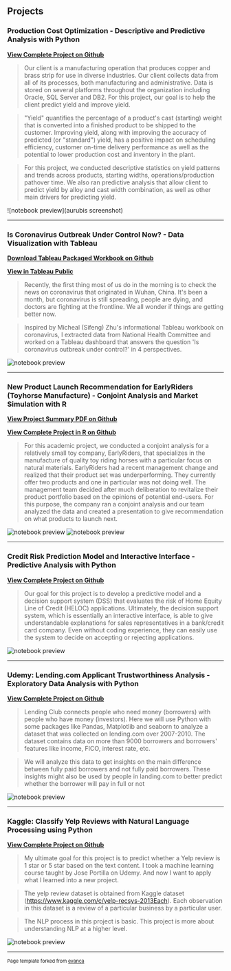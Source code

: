 ## Projects


### Production Cost Optimization  - Descriptive and Predictive Analysis with Python

**[View Complete Project on Github](https://github.com/echozhong1202/Portfolio/blob/master/Aurubis%20Yield%20Prediction%20Project_v2.ipynb)**

> Our client is a manufacturing operation that produces copper and brass strip for use in diverse industries. Our client collects data from all of its processes, both manufacturing and administrative. Data is stored on several platforms throughout the organization including Oracle, SQL Server and DB2. For this project, our goal is to help the client predict yield and improve yield.

> "Yield" quantifies the percentage of a product's cast (starting) weight that is converted into a finished product to be shipped to the customer. Improving yield, along with improving the accuracy of predicted (or "standard") yield, has a positive impact on scheduling efficiency, customer on-time delivery performance as well as the potential to lower production cost and inventory in the plant.

> For this project, we conducted descriptive statistics on yield patterns and trends across products, starting widths, operations/production pathover time. We also ran predictive analysis that allow client to predict yield by alloy and cast width combination, as well as other main drivers for predicting yield. 


![notebook preview](aurubis screenshot)

---

### Is Coronavirus Outbreak Under Control Now? - Data Visualization with Tableau

**[Download Tableau Packaged Workbook on Github](https://github.com/echozhong1202/Portfolio/blob/master/coronavirun%20case.twbx)**

**[View in Tableau Public](https://public.tableau.com/profile/yuqiao.zhong#!/vizhome/virus_15824131497090/Hasitgonebetter?publish=yes)**

> Recently, the first thing most of us do in the morning is to check the news on coronavirus that originated in Wuhan, China. It's been a month, but coronavirus is still spreading,  people are dying, and doctors are fighting at the frontline. We all wonder if things are getting better now. 

> Inspired by Micheal (Sifeng) Zhu's informational Tableau workbook on coronavirus, I extracted data from National Health Committee and worked on a Tableau dashboard that answers the question 'Is coronavirus outbreak under control?' in 4 perspectives. 


![notebook preview](WechatIMG60.png)

---

### New Product Launch Recommendation for EarlyRiders (Toyhorse Manufacture) - Conjoint Analysis and Market Simulation with R

**[View Project Summary PDF on Github](https://github.com/echozhong1202/Portfolio/blob/master/Case%203%20Report%20-%20team%2024%20(1).pdf)**

**[View Complete Project in R on Github](https://github.com/echozhong1202/Portfolio/blob/master/Analyze-Toy-Horse-Conjoint-Experiment-with-R.html)**

> For this academic project, we conducted a conjoint analysis for a relatively small toy company, EarlyRiders, that specializes in the manufacture of quality toy riding horses with a particular focus on natural materials.
EarlyRiders had a recent management change and realized that their product set was underperforming. They currently offer two products and one in particular was not doing well. The management team decided after much deliberation to revitalize their product portfolio based on the opinions of potential end-users. For this purpose, the company ran a conjoint analysis and our team analyzed the data and created a presentation to give recommendation on what products to launch next.


![notebook preview](toyhorse.png)
![notebook preview](toyhorse1.png)

---

### Credit Risk Prediction Model and Interactive Interface - Predictive Analysis with Python

**[View Complete Project on Github](https://github.com/echozhong1202/Portfolio/blob/master/Credit%20Risk%20Prediction%20Model%20and%20Interactive%20Interface.ipynb)**

> Our goal for this project is to develop a predictive model and a decision support system (DSS) that evaluates the risk of Home Equity Line of Credit (HELOC) applications. Ultimately, the decision support system, which is essentially an interactive interface, is able to give understandable explanations for sales representatives in a bank/credit card company. Even without coding experience, they can easily use the system to decide on accepting or rejecting applications.

![notebook preview](credit.png)

---

### Udemy: Lending.com Applicant Trustworthiness Analysis - Exploratory Data Analysis with Python

**[View Complete Project on Github](https://github.com/echozhong1202/Portfolio/blob/master/Lending.com%20Applicant%20Trustworthiness%20Analysis%20-%20Exploratory%20Data%20Analysis%20using%20Python.ipynb)**

> Lending Club connects people who need money (borrowers) with people who have money (investors). Here we will use Python with some packages like Pandas, Matplotlib and seaborn to analyze a dataset that was collected on lending.com over 2007-2010. The dataset contains data on more than 9000 borrowers and borrowers' features like income, FICO, interest rate, etc.

> We will analyze this data to get insights on the main difference between fully paid borrowers and not fully paid borrowers. These insights might also be used by people in landing.com to better predict whether the borrower will pay in full or not

![notebook preview](lending.jpg)

---

### Kaggle: Classify Yelp Reviews with Natural Language Processing using Python 

**[View Complete Project on Github](https://github.com/echozhong1202/profolio/blob/master/Classify%20Yelp%20Reviews%20into%201%20star%20and%205%20star%20-%20Natural%20Language%20Processing%20using%20Python.ipynb)**

> My ultimate goal for this project is to predict whether a Yelp review is 1 star or 5 star based on the text content. I took a machine learning course taught by Jose Portilla on Udemy. And now I want to apply what I learned into a new project.

> The yelp review dataset is obtained from Kaggle dataset (https://www.kaggle.com/c/yelp-recsys-2013Each). Each observation in this dataset is a review of a particular business by a particular user. 

> The NLP process in this project is basic. This project is more about understanding NLP at a higher level.

![notebook preview](try.jpg)

---
<p style="font-size:11px">Page template forked from <a href="https://github.com/evanca/quick-portfolio">evanca</a></p>
<!-- Remove above link if you don't want to attibute -->

